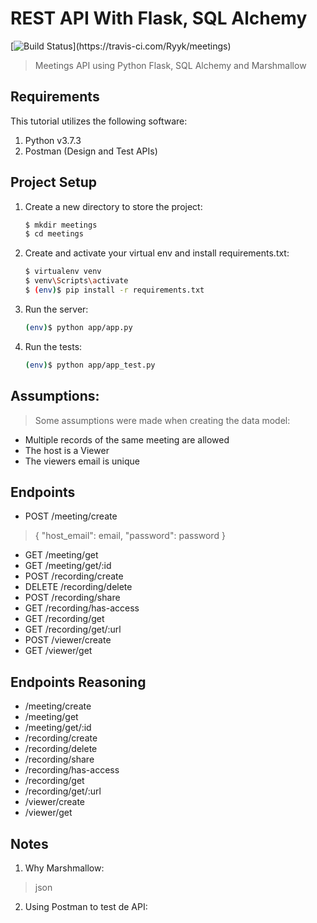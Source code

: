 # REST API With Flask, SQL Alchemy

[![Build Status](https://travis-ci.com/Ryyk/meetings.svg?token=8YLktDDQipLLgFGN1NpP&branch=master!)](https://travis-ci.com/Ryyk/meetings)

> Meetings API using Python Flask, SQL Alchemy and Marshmallow

## Requirements

This tutorial utilizes the following software:

1. Python v3.7.3
1. Postman (Design and Test APIs)

## Project Setup

1. Create a new directory to store the project:

    ```sh
    $ mkdir meetings
    $ cd meetings
    ```

1. Create and activate your virtual env and install requirements.txt:

    ```sh
    $ virtualenv venv
    $ venv\Scripts\activate
    $ (env)$ pip install -r requirements.txt
    ```

1. Run the server:

    ```sh
    (env)$ python app/app.py
    ```

1. Run the tests:

    ```sh
    (env)$ python app/app_test.py
    ```
## Assumptions:

> Some assumptions were made when creating the data model:

* Multiple records of the same meeting are allowed
* The host is a Viewer
* The viewers email is unique


## Endpoints

* POST    /meeting/create 
> {
>   "host_email": email, 
>   "password": password
>  }
* GET     /meeting/get
* GET     /meeting/get/:id
* POST    /recording/create
* DELETE  /recording/delete
* POST    /recording/share
* GET     /recording/has-access 
* GET     /recording/get
* GET     /recording/get/:url
* POST    /viewer/create
* GET     /viewer/get

## Endpoints Reasoning

* /meeting/create
* /meeting/get
* /meeting/get/:id
* /recording/create
* /recording/delete
* /recording/share
* /recording/has-access 
* /recording/get
* /recording/get/:url
* /viewer/create
* /viewer/get

## Notes

1. Why Marshmallow:
> json

2. Using Postman to test de API:


